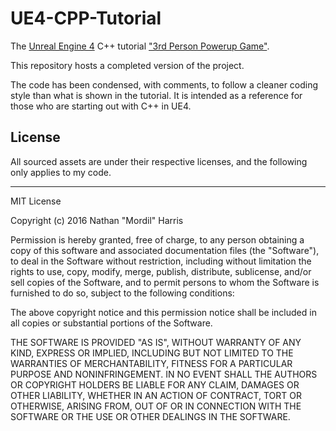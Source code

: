 # UE4-CPP-Tutorial
The [Unreal Engine 4](https://www.unrealengine.com/what-is-unreal-engine-4) C++ tutorial ["3rd Person Powerup Game"](https://docs.unrealengine.com/latest/INT/Videos/PLZlv_N0_O1gYup-gvJtMsgJqnEB_dGiM4/mSRov77hNR4/index.html).

This repository hosts a completed version of the project.

The code has been condensed, with comments, to follow a cleaner coding style than what is shown in the tutorial. It is intended as a reference for those who are starting out with C++ in UE4.

## License

All sourced assets are under their respective licenses, and the following only applies to my code.

----

MIT License

Copyright (c) 2016 Nathan "Mordil" Harris

Permission is hereby granted, free of charge, to any person obtaining a copy
of this software and associated documentation files (the "Software"), to deal
in the Software without restriction, including without limitation the rights
to use, copy, modify, merge, publish, distribute, sublicense, and/or sell
copies of the Software, and to permit persons to whom the Software is
furnished to do so, subject to the following conditions:

The above copyright notice and this permission notice shall be included in all
copies or substantial portions of the Software.

THE SOFTWARE IS PROVIDED "AS IS", WITHOUT WARRANTY OF ANY KIND, EXPRESS OR
IMPLIED, INCLUDING BUT NOT LIMITED TO THE WARRANTIES OF MERCHANTABILITY,
FITNESS FOR A PARTICULAR PURPOSE AND NONINFRINGEMENT. IN NO EVENT SHALL THE
AUTHORS OR COPYRIGHT HOLDERS BE LIABLE FOR ANY CLAIM, DAMAGES OR OTHER
LIABILITY, WHETHER IN AN ACTION OF CONTRACT, TORT OR OTHERWISE, ARISING FROM,
OUT OF OR IN CONNECTION WITH THE SOFTWARE OR THE USE OR OTHER DEALINGS IN THE
SOFTWARE.
